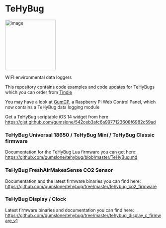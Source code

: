 # TeHyBug
<img width="162" alt="image" src="https://user-images.githubusercontent.com/12110353/195146098-03df797c-b357-48bd-8f26-aab0660727b0.png">

WIFI environmental data loggers

This repository contains code examples and code updates for TeHyBugs which you can order from [Tindie](https://www.tindie.com/stores/gumslone/)

You may have a look at [GumCP](https://github.com/gumslone/GumCP), a Raspberry Pi Web Control Panel, which now contains a TeHyBug data logging module

Get a TeHyBug scriptable iOS 14 widget from here https://gist.github.com/gumslone/542ceb3afc6a9977123608f6982c59ad


### TeHyBug Universal 18650 / TeHyBug Mini / TeHyBug Classic firmware
Documentation for the TeHyBug Lua firmware you can get here: https://github.com/gumslone/tehybug/blob/master/TeHyBug.md


### TeHyBug FreshAirMakesSense CO2 Sensor
Documentation and the latest firmware binaries you can find here: https://github.com/gumslone/tehybug/tree/master/tehybug_co2_firmware


### TeHyBug Display / Clock
Latest firmware binaries and documentation you can find here: https://github.com/gumslone/tehybug/tree/master/tehybug_display_c_firmware_v1

